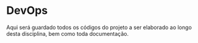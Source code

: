# DevOps
Aqui será guardado todos os códigos do projeto a ser elaborado ao longo desta disciplina, bem como toda documentação.
